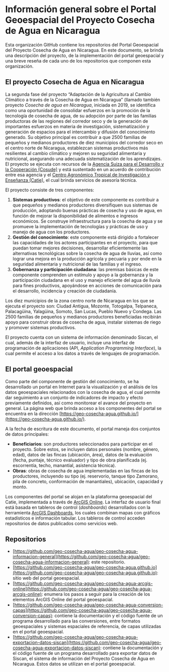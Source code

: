 # Información general sobre el Portal Geoespacial del Proyecto Cosecha de Agua en Nicaragua
Esta organización GitHub contiene los repositorios del Portal Geoespacial del Proyecto Cosecha de Agua en Nicaragua. En este documento, se brinda una descripción del proyecto, de la implementación del portal geoespacial y una breve reseña de cada uno de los repositorios que componen esta organización.

## El proyecto Cosecha de Agua en Nicaragua
La segunda fase del proyecto “Adaptación de la Agricultura al Cambio Climático a través de la Cosecha de Agua en Nicaragua” (llamado también proyecto *Cosecha de agua en Nicaragua*, iniciada en 2019, se identifica como una oportunidad de consolidar esfuerzos en la promoción de la tecnología de cosecha de agua, de su adopción por parte de las familias productoras de las regiones del corredor seco y de la generación de importantes esfuerzos en materia de investigación, sistematización y generación de espacios para el intercambio y difusión del conocimiento generado. Su objetivo principal es contribuir a que 2500 familias de pequeños y medianos productores de diez municipios del corredor seco en el centro norte de Nicaragua, establezcan sistemas productivos más resilientes al cambio climático y mejoren su seguridad alimentaria y nutricional, asegurando una adecuada sistematización de los aprendizajes. El proyecto se ejecuta con recursos de la [Agencia Suiza para el Desarrollo y la Cooperación (Cosude)](https://www.eda.admin.ch/deza/es/home/cosude.html) y está sustentado en un acuerdo de contribución entre esa agencia y el [Centro Agronómico Tropical de Investigación y Enseñanza (Catie)](https://www.catie.ac.cr/), el cual brinda servicios de asesoría técnica.

El proyecto consiste de tres componentes:

1. **Sistemas productivos**: el objetivo de este componente es contribuir a que pequeños y medianos productores diversifiquen sus sistemas de producción, adoptando buenas prácticas de cosecha y uso de agua, en función de mejorar la disponibilidad de alimentos e ingresos económicos. Se construye infraestructura para la cosecha de agua y se promueve la implementación de tecnologías y prácticas de uso y manejo de agua con los productores.
2. **Gestión del conocimiento**: este componente está dirigido a fortalecer las capacidades de los actores participantes en el proyecto, para que puedan tomar mejores decisiones, desarrollar eficientemente las alternativas tecnológicas sobre la cosecha de agua de lluvias, así como lograr una mejora en la producción agrícola y pecuaria y por ende en la seguridad alimentaria y nutricional de las familias y el ingreso.
3. **Gobernanza y participación ciudadana**: las premisas básicas de este componente comprenden un estímulo y apoyo a la gobernanza y la participación ciudadana en el uso y manejo eficiente del agua de lluvia para fines productivos, apoyándose en acciones de comunicación para el desarrollo, incidencia y creación de ciudadanía.

Los diez municipios de la zona centro norte de Nicaragua en los que se ejecuta el proyecto son: Ciudad Antigua, Mozonte, Totogalpa, Telpaneca, Palacagüina, Yalagüina, Somoto, San Lucas, Pueblo Nuevo y Condega. Las 2500 familias de pequeños y medianos productores beneficiadas recibirán apoyo para construir obras de cosecha de agua, instalar sistemas de riego y promover sistemas productivos.

El proyecto cuenta con un sistema de información denominado Siscan, el cual, además de la interfaz de usuario, incluye una interfaz de programación de aplicaciones (API, *Application Programming Interface*), la cual permite el acceso a los datos a través de lenguajes de programación.

## El portal geoespacial
Como parte del componente de gestión del conocimiento, se ha desarrollado un portal en Internet para la visualización y el análisis de los datos geoespaciales relacionados con la cosecha de agua, el cual permite dar seguimiento a un conjunto de indicadores de impacto y efecto previamente definidos, así como monitorear el avance del proyecto en general. La página web que brinda acceso a los componentes del portal se encuentra en la dirección [https://geo-cosecha-agua.github.io/](https://geo-cosecha-agua.github.io/).

A la fecha de escritura de este documento, el portal maneja dos conjuntos de datos principales:

- **Beneficiarios**: son productores seleccionados para participar en el proyecto. Sobre estos, se incluyen datos personales (nombre, género, edad), datos de las fincas (ubicación, área), datos de la evaluación (fecha, puntaje, técnico evaluador) y tipo de obra planificada (ej. escorrentía, techo, manantial, asistencia técnica).
- **Obras**: obras de cosecha de agua implementadas en las fincas de los productores, incluyendo su tipo (ej. reservorio, tanque tipo Zamorano, pila de concreto, conformación de manantiales), ubicación, capacidad y monto.

Los componentes del portal se alojan en la plataforma geoespacial del Catie, implementada a través de [ArcGIS Online](https://www.arcgis.com/). La interfaz de usuario final está basada en tableros de control (*dashboards*) desarrollados con la herramienta [ArcGIS Dashboards](https://www.esri.com/es-es/arcgis/products/arcgis-dashboards/overview), los cuales combinan mapas con gráficos estadísticos e información tabular. Los tableros de control acceden repositorios de datos publicados como servicios web.

## Repositorios
- [https://github.com/geo-cosecha-agua/geo-cosecha-agua-informacion-general](https://github.com/geo-cosecha-agua/geo-cosecha-agua-informacion-general): este repositorio.
- [https://github.com/geo-cosecha-agua/geo-cosecha-agua.github.io](https://github.com/geo-cosecha-agua/geo-cosecha-agua.github.io): sitio web del portal geoespacial.
- [https://github.com/geo-cosecha-agua/geo-cosecha-agua-arcgis-online](https://github.com/geo-cosecha-agua/geo-cosecha-agua-arcgis-online): enumera los pasos a seguir para la creación de los elementos ArcGIS Online del portal geoespacial.
- [https://github.com/geo-cosecha-agua/geo-cosecha-agua-conversion-capas](https://github.com/geo-cosecha-agua/geo-cosecha-agua-conversion-capas): contiene la documentación y el código fuente de un programa desarrollado para las conversiones, entre formatos geoespaciales y sistemas espaciales de referencia, de capas utilizadas en el portal geoespacial.
- [https://github.com/geo-cosecha-agua/geo-cosecha-agua-exportacion-datos-siscan](https://github.com/geo-cosecha-agua/geo-cosecha-agua-exportacion-datos-siscan): contiene la documentación y el código fuente de un programa desarrollado para exportar datos de Siscan, el sistema de información del Proyecto Cosecha de Agua en Nicaragua. Estos datos se utilizan en el portal geoespacial.
